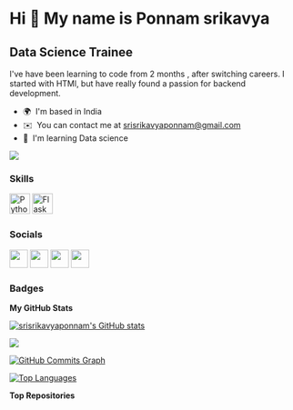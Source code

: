 Hi 👋 My name is Ponnam srikavya
================================

Data Science Trainee
--------------------

I've have been learning to code from 2 months , after switching careers. I started with HTMl, but have really found a passion for backend development.

* 🌍  I'm based in India
* ✉️  You can contact me at [srisrikavyaponnam@gmail.com](mailto:srisrikavyaponnam@gmail.com)
* 🧠  I'm learning Data science

<a href="https://www.github.com/srisrikavyaponnam" target="_blank" rel="noreferrer"><img
src="https://img.shields.io/github/followers/srisrikavyaponnam?logo=github&style=for-the-badge&color=0891b2&labelColor=1c1917" /></a>

### Skills

<p align="left">
<a href="https://www.python.org/" target="_blank" rel="noreferrer"><img src="https://raw.githubusercontent.com/danielcranney/readme-generator/main/public/icons/skills/python-colored.svg" width="36" height="36" alt="Python" /></a>
<a href="https://flask.palletsprojects.com/en/2.0.x/" target="_blank" rel="noreferrer"><img src="https://raw.githubusercontent.com/danielcranney/readme-generator/main/public/icons/skills/flask-colored.svg" width="36" height="36" alt="Flask" /></a>
</p>


### Socials

<p align="left"> <a href="https://discord.com/users/ponnam srikavya" target="_blank" rel="noreferrer"><img src="https://raw.githubusercontent.com/danielcranney/readme-generator/main/public/icons/socials/discord.svg" width="32" height="32" /></a> <a href="https://www.github.com/srisrikavyaponnam" target="_blank" rel="noreferrer"><img src="https://raw.githubusercontent.com/danielcranney/readme-generator/main/public/icons/socials/github.svg" width="32" height="32" /></a> <a href="http://www.instagram.com/srivijay1516" target="_blank" rel="noreferrer"><img src="https://raw.githubusercontent.com/danielcranney/readme-generator/main/public/icons/socials/instagram.svg" width="32" height="32" /></a> <a href="https://www.linkedin.com/in/ponnam Srikavya" target="_blank" rel="noreferrer"><img src="https://raw.githubusercontent.com/danielcranney/readme-generator/main/public/icons/socials/linkedin.svg" width="32" height="32" /></a></p>

### Badges

<b>My GitHub Stats</b>

<a href="http://www.github.com/srisrikavyaponnam"><img src="https://github-readme-stats.vercel.app/api?username=srisrikavyaponnam&show_icons=true&hide=&count_private=true&title_color=0891b2&text_color=ffffff&icon_color=0891b2&bg_color=1c1917&hide_border=true&show_icons=true" alt="srisrikavyaponnam's GitHub stats" /></a>

<a href="http://www.github.com/srisrikavyaponnam"><img src="https://github-readme-streak-stats.herokuapp.com/?user=srisrikavyaponnam&stroke=ffffff&background=1c1917&ring=0891b2&fire=0891b2&currStreakNum=ffffff&currStreakLabel=0891b2&sideNums=ffffff&sideLabels=ffffff&dates=ffffff&hide_border=true" /></a>

<a href="http://www.github.com/srisrikavyaponnam"><img src="https://activity-graph.herokuapp.com/graph?username=srisrikavyaponnam&bg_color=1c1917&color=ffffff&line=0891b2&point=ffffff&area_color=1c1917&area=true&hide_border=true&custom_title=GitHub%20Commits%20Graph" alt="GitHub Commits Graph" /></a>

<a href="https://github.com/srisrikavyaponnam" align="left"><img src="https://github-readme-stats.vercel.app/api/top-langs/?username=srisrikavyaponnam&langs_count=10&title_color=0891b2&text_color=ffffff&icon_color=0891b2&bg_color=1c1917&hide_border=true&locale=en&custom_title=Top%20%Languages" alt="Top Languages" /></a>

<b>Top Repositories</b>

<div width="100%" align="center"></div><br /><br /><br /><br /><br /><br /><br />
